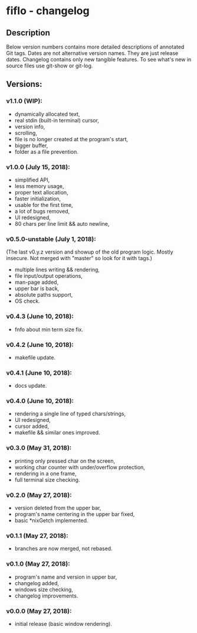 # fiflo - changelog

## Description
Below version numbers contains more detailed descriptions of annotated Git
tags. Dates are not alternative version names. They are just release dates.
Changelog contains only new tangible features. To see what's new in source
files use git-show or git-log.

## Versions:
### v1.1.0 (WIP):
- dynamically allocated text,
- real stdin (built-in terminal) cursor,
- version info,
- scrolling,
- file is no longer created at the program's start,
- bigger buffer,
- folder as a file prevention.

### v1.0.0 (July 15, 2018):
- simplified API,
- less memory usage,
- proper text allocation,
- faster initialization,
- usable for the first time,
- a lot of bugs removed,
- UI redesigned,
- 80 chars per line limit && auto newline,

### v0.5.0-unstable (July 1, 2018):
(The last v0.y.z version and showup of the old program logic. Mostly insecure.
Not merged with "master" so look for it with tags.)
- multiple lines writing && rendering,
- file input/output operations,
- man-page added,
- upper bar is back,
- absolute paths support,
- OS check.

### v0.4.3 (June 10, 2018):
- fnfo about min term size fix.

### v0.4.2 (June 10, 2018):
- makefile update.

### v0.4.1 (June 10, 2018):
- docs update.

### v0.4.0 (June 10, 2018):
- rendering a single line of typed chars/strings,
- UI redesigned,
- cursor added,
- makefile && similar ones improved.

### v0.3.0 (May 31, 2018):
- printing only pressed char on the screen,
- working char counter with under/overflow protection,
- rendering in a one frame,
- full terminal size checking.

### v0.2.0 (May 27, 2018):
- version deleted from the upper bar,
- program's name centering in the upper bar fixed,
- basic *nixGetch implemented.

### v0.1.1 (May 27, 2018):
- branches are now merged, not rebased.

### v0.1.0 (May 27, 2018):
- program's name and version in upper bar,
- changelog added,
- windows size checking,
- changelog improvements.

### v0.0.0 (May 27, 2018):
- initial release (basic window rendering).
